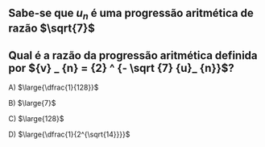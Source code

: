 ## Sabe-se que $u_n$ é uma progressão aritmética de razão $\sqrt{7}$ 
## Qual é a razão da progressão aritmética definida por ${v} _ {n} = {2} ^ {- \sqrt {7} {u}_ {n}}$?
A) $\large{\dfrac{1}{128}}$

B) $\large{7}$

C) $\large{128}$

D) $\large{\dfrac{1}{2^{\sqrt{14}}}}$